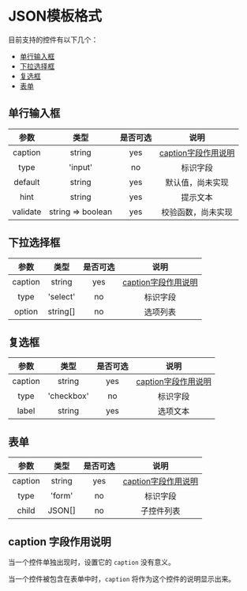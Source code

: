 # JSON模板格式

目前支持的控件有以下几个：

* [单行输入框](#单行输入框)
* [下拉选择框](#下拉选择框)
* [复选框](#复选框)
* [表单](#表单)

## 单行输入框

| 参数 | 类型 | 是否可选 | 说明 |
|:---:|:---:|:---:|:---:|
| caption | string | yes | [caption字段作用说明](#caption-字段作用说明) |
| type | 'input' | no | 标识字段 |
| default | string | yes | 默认值，尚未实现 |
| hint | string | yes | 提示文本 |
| validate | string => boolean | yes | 校验函数，尚未实现 |

## 下拉选择框

| 参数 | 类型 | 是否可选 | 说明 |
|:---:|:---:|:---:|:---:|
| caption | string | yes | [caption字段作用说明](#caption-字段作用说明) |
| type | 'select' | no | 标识字段 |
| option | string[] | no | 选项列表 |

## 复选框

| 参数 | 类型 | 是否可选 | 说明 |
|:---:|:---:|:---:|:---:|
| caption | string | yes | [caption字段作用说明](#caption-字段作用说明) |
| type | 'checkbox' | no | 标识字段 |
| label | string | yes | 选项文本 |

## 表单

| 参数 | 类型 | 是否可选 | 说明 |
|:---:|:---:|:---:|:---:|
| caption | string | yes | [caption字段作用说明](#caption-字段作用说明) |
| type | 'form' | no | 标识字段 |
| child | JSON[] | no | 子控件列表 |

## caption 字段作用说明

当一个控件单独出现时，设置它的 `caption` 没有意义。

当一个控件被包含在表单中时，`caption` 将作为这个控件的说明显示出来。
